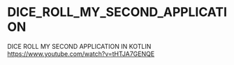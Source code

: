 # DICE_ROLL_MY_SECOND_APPLICATION
DICE ROLL MY SECOND APPLICATION IN KOTLIN
https://www.youtube.com/watch?v=tHTJA7GENQE
